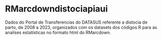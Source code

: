 # RMarcdowndistociapiaui
Dados do Portal de Transferencias do DATASUS referente a distocia de parto, de 2008 a 2023, organizados com os datasets dos códigos R para as analises estatísticas no formato html do RMarcdown.
